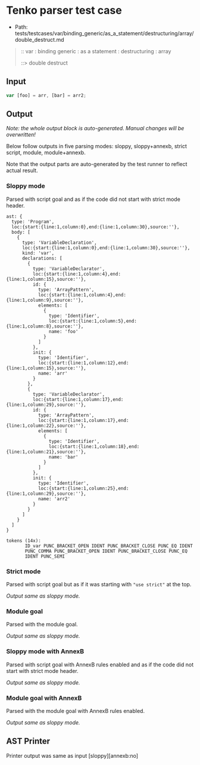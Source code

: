 # Tenko parser test case

- Path: tests/testcases/var/binding_generic/as_a_statement/destructuring/array/double_destruct.md

> :: var : binding generic : as a statement : destructuring : array
>
> ::> double destruct

## Input

`````js
var [foo] = arr, [bar] = arr2;
`````

## Output

_Note: the whole output block is auto-generated. Manual changes will be overwritten!_

Below follow outputs in five parsing modes: sloppy, sloppy+annexb, strict script, module, module+annexb.

Note that the output parts are auto-generated by the test runner to reflect actual result.

### Sloppy mode

Parsed with script goal and as if the code did not start with strict mode header.

`````
ast: {
  type: 'Program',
  loc:{start:{line:1,column:0},end:{line:1,column:30},source:''},
  body: [
    {
      type: 'VariableDeclaration',
      loc:{start:{line:1,column:0},end:{line:1,column:30},source:''},
      kind: 'var',
      declarations: [
        {
          type: 'VariableDeclarator',
          loc:{start:{line:1,column:4},end:{line:1,column:15},source:''},
          id: {
            type: 'ArrayPattern',
            loc:{start:{line:1,column:4},end:{line:1,column:9},source:''},
            elements: [
              {
                type: 'Identifier',
                loc:{start:{line:1,column:5},end:{line:1,column:8},source:''},
                name: 'foo'
              }
            ]
          },
          init: {
            type: 'Identifier',
            loc:{start:{line:1,column:12},end:{line:1,column:15},source:''},
            name: 'arr'
          }
        },
        {
          type: 'VariableDeclarator',
          loc:{start:{line:1,column:17},end:{line:1,column:29},source:''},
          id: {
            type: 'ArrayPattern',
            loc:{start:{line:1,column:17},end:{line:1,column:22},source:''},
            elements: [
              {
                type: 'Identifier',
                loc:{start:{line:1,column:18},end:{line:1,column:21},source:''},
                name: 'bar'
              }
            ]
          },
          init: {
            type: 'Identifier',
            loc:{start:{line:1,column:25},end:{line:1,column:29},source:''},
            name: 'arr2'
          }
        }
      ]
    }
  ]
}

tokens (14x):
       ID_var PUNC_BRACKET_OPEN IDENT PUNC_BRACKET_CLOSE PUNC_EQ IDENT
       PUNC_COMMA PUNC_BRACKET_OPEN IDENT PUNC_BRACKET_CLOSE PUNC_EQ
       IDENT PUNC_SEMI
`````

### Strict mode

Parsed with script goal but as if it was starting with `"use strict"` at the top.

_Output same as sloppy mode._

### Module goal

Parsed with the module goal.

_Output same as sloppy mode._

### Sloppy mode with AnnexB

Parsed with script goal with AnnexB rules enabled and as if the code did not start with strict mode header.

_Output same as sloppy mode._

### Module goal with AnnexB

Parsed with the module goal with AnnexB rules enabled.

_Output same as sloppy mode._

## AST Printer

Printer output was same as input [sloppy][annexb:no]
